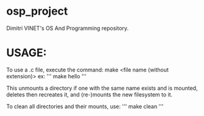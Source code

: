 # osp_project

Dimitri VINET's OS And Programming repository.


# USAGE:

To use a .c file, execute the command:
    make <file name (without extension)>
    ex: 
    '''
    make hello
    '''
    
This unmounts a directory if one with the same name exists and is mounted, deletes then recreates it, and (re-)mounts the new filesystem to it.

To clean all directories and their mounts, use:
    '''
    make clean
    '''
